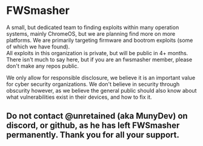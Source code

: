 # FWSmasher
A small, but dedicated team to finding exploits within many operation systems, mainly ChromeOS, but we are planning find more on more platforms. We are primarily targeting firmware and bootrom exploits (some of which we have found).  
All exploits in this organization is private, but will be public in 4+ months. There isn't much to say here, but if you are an fwsmasher member, please don't make any repos public.  

We only allow for responsible disclosure, we believe it is an important value for cyber security organizations. We don't believe in security through obscurity however, as we believe the general public should also know about what vulnerabilities exist in their devices, and how to fix it.  

## Do not contact @unretained (aka MunyDev) on discord, or github, as he has left FWSmasher permanently. Thank you for all your support.
